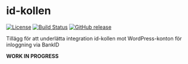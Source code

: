 # id-kollen
[![License](https://img.shields.io/badge/license-MIT-blue.svg)](https://github.com/elseifab/id-kollen.git)
[![Build Status](https://travis-ci.org/elseifab/id-kollen.svg?branch=develop)](https://travis-ci.org/elseifab/id-kollen)
[![GitHub release](https://img.shields.io/github/release/elseifab/id-kollen.svg)](https://github.com/elseifab/archive/develop.zip)

Tillägg för att underlätta integration id-kollen mot WordPress-konton för inloggning via BankID


**WORK IN PROGRESS**